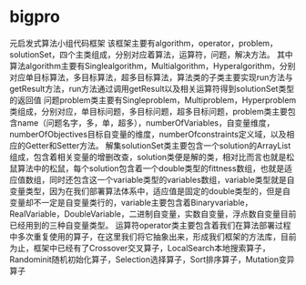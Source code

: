 # bigpro
元启发式算法小组代码框架
该框架主要有algorithm，operator，problem，solutionSet，四个主类组成，分别对应着算法，运算符，问题，解决方法。
其中算法algorithm主要有Singlealgorithm，Multialgorithm，Hyperalgorithm，分别对应单目标算法，多目标算法，超多目标算法，算法类的子类主要实现run方法与getResult方法，run方法通过调用getResult以及相关运算符得到solutionSet类型的返回值
问题problem类主要有Singleproblem，Multiproblem，Hyperproblem类组成，分别对应，单目标问题，多目标问题，超多目标问题，problem类主要包含name（问题名字，多，单，超多），numberOfVariables，自变量维度，numberOfObjectives目标自变量的维度，numberOfconstraints定义域，以及相应的Getter和Setter方法。
解集solutionSet类主要包含一个solution的ArrayList组成，包含着相关变量的增删改查，solution类便是解的类，相对比而言也就是松鼠算法中的松鼠，每个solution包含着一个double类型的fittness数组，也就是适应值数组，同时还包含这一个variable类型的variables数组，variable类型就是自变量类型，因为在我们部署算法体系中，适应值是固定的double类型的，但是自变量却不一定是自变量类行的，variable主要包含着Binaryvariable，RealVariable，DoubleVariable，二进制自变量，实数自变量，浮点数自变量目前已经用到的三种自变量类型。
运算符operator类主要包含着我们在算法部署过程中多次重复使用的算子，在这里我们将它抽象出来，形成我们框架的方法库，目前为止，框架中已经有了Crossover交叉算子，LocalSearch本地搜索算子，Randominit随机初始化算子，Selection选择算子，Sort排序算子，Mutation变异算子
